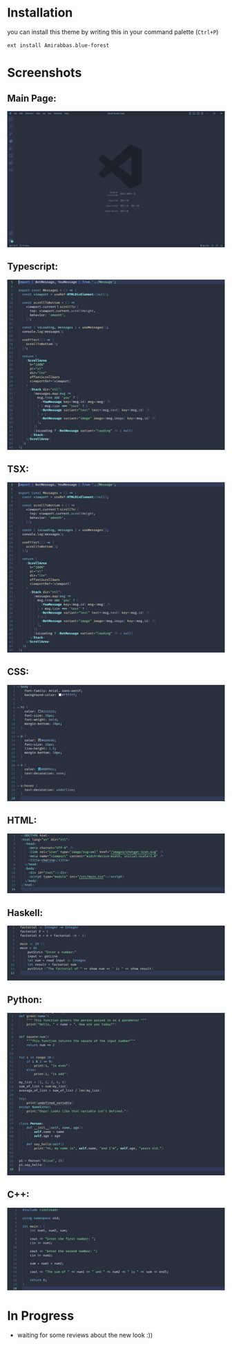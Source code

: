 # Installation

you can install this theme by writing this in your command palette (`Ctrl+P`)

    ext install Amirabbas.blue-forest

# Screenshots


## Main Page:
![main](screenshots/main.png)

## Typescript:
![ts](screenshots/tsx.png)

## TSX:
![tsx](screenshots/tsx.png)

## CSS:
![css](screenshots/css.png)

## HTML:
![html](screenshots/html.png)

## Haskell:
![haskell](screenshots/haskell.png)

## Python:
![python](screenshots/python.png)

## C++:
![cpp](screenshots/cpp.png)


# In Progress

- waiting for some reviews about the new look :))
